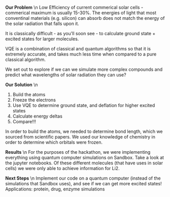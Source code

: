 **Our Problem** \n
Low Efficiency of current commerical solar cells - commerical maximum is usually 15-30%. The energies of light that most conventinal materials (e.g. silicon) can absorb does not match the energy of the solar radiation that falls upon it.

It is classically difficult - as you'll soon see - to calculate ground state + excited states for larger molecules. 

VQE is a combination of classical and quantum algorithms so that it is extremely accurate, and takes much less time when compared to a pure classical algorithm.

We set out to explore if we can we simulate more complex compounds and predict what wavelengths of solar radiation they can use?

**Our Solution** \n
1) Build the atoms
2) Freeze the electrons
3) Use VQE to determine ground state, and deflation for higher excited states
4) Calculate energy deltas
5) Compare!!!

In order to build the atoms, we needed to determine bond length, which we sourced from scientific papers. We used our knowledge of chemistry in order to determine which orbitals were frozen.

**Results** \n
For the purposes of the hackathon, we were implementing everything using quantum computer simulations on Sandbox. Take a look at the jupyter notebooks. Of these different molecules (that have uses in solar cells) we were only able to achieve information for Li2.

**Next Steps** \n
Implement our code on a quantum computer (instead of the simulations that Sandbox uses), and see if we can get more excited states!
Applications: protein, drug, enzyme simulations
